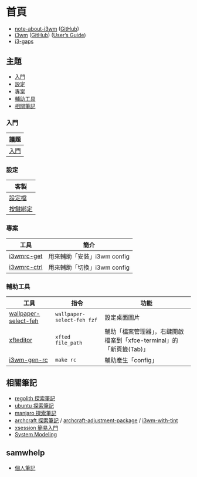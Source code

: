 
# 首頁

* [note-about-i3wm](https://samwhelp.github.io/note-about-i3wm/) ([GitHub](https://github.com/samwhelp/note-about-i3wm))
* [i3wm](https://i3wm.org/) ([GitHub](https://github.com/i3/i3)) ([User’s Guide](https://i3wm.org/docs/userguide.html))
* [i3-gaps](https://github.com/Airblader/i3)


## 主題

* [入門](#入門)
* [設定](#設定)
* [專案](#專案)
* [輔助工具](#輔助工具)
* [相關筆記](#相關筆記)


### 入門

| 議題 |
| --- |
| [入門](https://samwhelp.github.io/note-about-i3wm/read/start.html) |


### 設定

| 客製 |
| --- |
| [設定檔](https://samwhelp.github.io/note-about-i3wm/read/config/main.html) |
| [按鍵綁定](https://samwhelp.github.io/note-about-i3wm/read/scenario/main.html) |


### 專案

| 工具 | 簡介 |
| --- | --- |
| [i3wmrc-get](https://samwhelp.github.io/note-about-i3wm/read/project/i3wmrc-profile/i3wmrc-get.html) | 用來輔助「安裝」i3wm config |
| [i3wmrc-ctrl](https://samwhelp.github.io/note-about-i3wm/read/project/i3wmrc-profile/i3wmrc-ctrl.html) | 用來輔助「切換」i3wm config |


### 輔助工具

| 工具 | 指令 | 功能 |
| --- | --- | --- |
| [wallpaper-select-feh](https://samwhelp.github.io/note-about-fzf/read/project/wallpaper-select/wallpaper-select-feh) | `wallpaper-select-feh fzf` | 設定桌面圖片 |
| [xfteditor](https://samwhelp.github.io/tool-xfteditor/read/project/xfteditor/) | `xfted file_path` | 輔助「檔案管理器」，右鍵開啟檔案到「xfce-terminal」的「新頁籤(Tab)」 |
| [i3wm-gen-rc](https://github.com/samwhelp/note-about-i3wm/tree/gh-pages/_demo/config/i3wm-config/main/config/i3/share/gen/i3wm-gen-rc) | `make rc` | 輔助產生「config」 |

## 相關筆記

* [regolith 探索筆記](https://samwhelp.github.io/note-about-regolith/)
* [ubuntu 探索筆記](https://samwhelp.github.io/note-about-ubuntu/)
* [manjaro 探索筆記](https://samwhelp.github.io/note-about-manjaro/)
* [archcraft 探索筆記](https://samwhelp.github.io/note-about-archcraft/) / [archcraft-adjustment-package](https://github.com/samwhelp/archcraft-adjustment-package/) / [i3wm-with-tint](https://github.com/samwhelp/archcraft-adjustment-package/tree/main/core/wm/i3wm/archcraft-modeling-i3wm-with-tint/asset/etc/skel/.local/share/i3wmrc-profile/i3wm-with-tint)
* [xsession 簡易入門](https://samwhelp.github.io/note-about-xsession/)
* [System Modeling](https://samwhelp.github.io/system-modeling/)


## samwhelp

* [個人筆記](https://samwhelp.github.io/book/)
